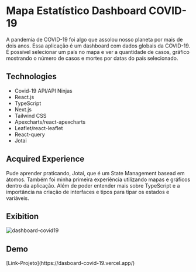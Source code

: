 # Mapa Estatístico Dashboard COVID-19

A pandemia de COVID-19 foi algo que assolou nosso planeta por mais de dois anos. Essa aplicação é um dashboard com dados globais da COVID-19. É possível selecionar um país no mapa e ver a quantidade de casos, gráfico mostrando o número de casos e mortes por datas do país selecionado. 

<h2>Technologies</h2>

- Covid-19 API/API Ninjas
- React.js
- TypeScript
- Next.js
- Tailwind CSS
- Apexcharts/react-apexcharts
- Leaflet/react-leaflet
- React-query
- Jotai

<h2>Acquired Experience</h2>

Pude aprender praticando, Jotai, que é um State Management basead em átomos. Também foi minha primeira experiência utilizando mapas e gráficos dentro da aplicação. Além de poder entender mais sobre TypeScript e a importância na criação de interfaces e tipos para tipar os estados e variáveis.

<h2>Exibition</h2>

![dashboard-covid19](https://github.com/user-attachments/assets/57958dd0-bbbc-463f-80eb-e569516599ef)


<h2>Demo</h2>
[Link-Projeto](https://dasboard-covid-19.vercel.app/)
